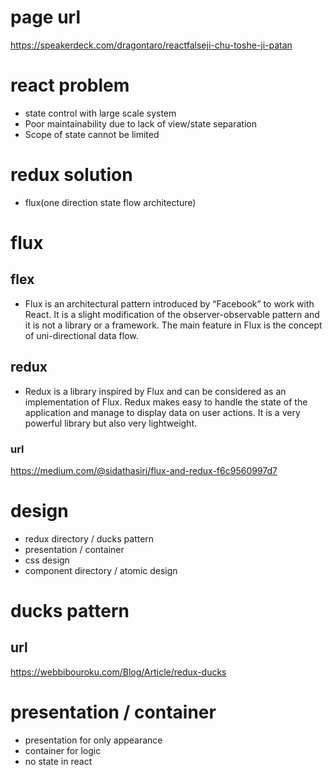 # page url

https://speakerdeck.com/dragontaro/reactfalseji-chu-toshe-ji-patan

# react problem

- state control with large scale system
- Poor maintainability due to lack of view/state separation
- Scope of state cannot be limited

# redux solution

- flux(one direction state flow architecture)

# flux

## flex

- Flux is an architectural pattern introduced by “Facebook” to work with React. It is a slight modification of the observer-observable pattern and it is not a library or a framework. The main feature in Flux is the concept of uni-directional data flow.

## redux

- Redux is a library inspired by Flux and can be considered as an implementation of Flux. Redux makes easy to handle the state of the application and manage to display data on user actions. It is a very powerful library but also very lightweight.

### url

https://medium.com/@sidathasiri/flux-and-redux-f6c9560997d7

# design

- redux directory / ducks pattern
- presentation / container
- css design
- component directory / atomic design

# ducks pattern

## url

https://webbibouroku.com/Blog/Article/redux-ducks

# presentation / container

- presentation for only appearance
- container for logic
- no state in react
